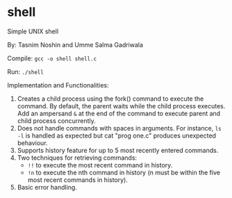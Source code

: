 # shell
Simple UNIX shell

By: Tasnim Noshin and Umme Salma Gadriwala

Compile: `gcc -o shell shell.c`

Run: `./shell`

Implementation and Functionalities:
1. Creates a child process using the fork() command to execute the command.
   By default, the parent waits while the child process executes.
   Add an ampersand `&` at the end of the command to execute parent and child process concurrently.
2. Does not handle commands with spaces in arguments.
   For instance, `ls -l` is handled as expected but cat "prog one.c" produces unexpected behaviour.
3. Supports history feature for up to 5 most recently entered commands.
4. Two techniques for retrieving commands:
    - `!!` to execute the most recent command in history.
    - `!n` to execute the nth command in history (n must be within the five most recent commands in history).
5. Basic error handling.
